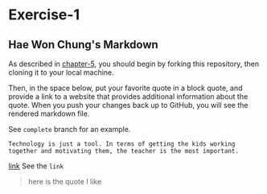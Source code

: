 # Exercise-1
## Hae Won Chung's Markdown
As described in [chapter-5](https://info201-s17.github.io/book/introduction-to-git-and-github.html), you should begin by forking this repository, then cloning it to your local machine.

Then, in the space below, put your favorite quote in a block quote, and provide a link to a website that provides additional information about the quote. When you push your changes back up to GitHub, you will see the rendered markdown file.

See `complete` branch for an example.
```
Technology is just a tool. In terms of getting the kids working together and motivating them, the teacher is the most important.
```
 [link](https://www.brainyquote.com/quotes/quotes/b/billgates390682.html)
See the `link`
> here is the quote I like
